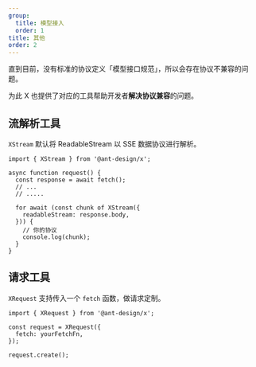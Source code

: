 ```yaml
---
group:
  title: 模型接入
  order: 1
title: 其他
order: 2
---
```


直到目前，没有标准的协议定义「模型接口规范」，所以会存在协议不兼容的问题。

为此 X 也提供了对应的工具帮助开发者**解决协议兼容**的问题。

## 流解析工具

`XStream` 默认将 ReadableStream 以 SSE 数据协议进行解析。

```tsx
import { XStream } from '@ant-design/x';

async function request() {
  const response = await fetch();
  // ...
  // .....

  for await (const chunk of XStream({
    readableStream: response.body,
  })) {
    // 你的协议
    console.log(chunk);
  }
}
```

## 请求工具

`XRequest` 支持传入一个 `fetch` 函数，做请求定制。

```tsx
import { XRequest } from '@ant-design/x';

const request = XRequest({
  fetch: yourFetchFn,
});

request.create();
```
